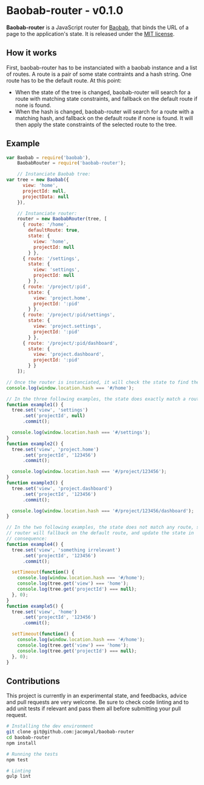 # Baobab-router - v0.1.0

**Baobab-router** is a JavaScript router for [Baobab](https://github.com/Yomguithereal/baobab), that binds the URL of a page to the application's state. It is released under the [MIT license](./LICENSE).

## How it works

First, baobab-router has to be instanciated with a baobab instance and a list of routes. A route is a pair of some state contraints and a hash string. One route has to be the default route. At this point:

 - When the state of the tree is changed, baobab-router will search for a route with matching state constraints, and fallback on the default route if none is found.
 - When the hash is changed, baobab-router will search for a route with a matching hash, and fallback on the default route if none is found. It will then apply the state constraints of the selected route to the tree.

## Example
```javascript
var Baobab = require('baobab'),
    BaobabRouter = require('baobab-router');

    // Instanciate Baobab tree:
var tree = new Baobab({
      view: 'home',
      projectId: null,
      projectData: null
    }),

    // Instanciate router:
    router = new BaobabRouter(tree, [
      { route: '/home',
        defaultRoute: true,
        state: {
          view: 'home',
          projectId: null
        } },
      { route: '/settings',
        state: {
          view: 'settings',
          projectId: null
        } },
      { route: '/project/:pid',
        state: {
          view: 'project.home',
          projectId: ':pid'
        } },
      { route: '/project/:pid/settings',
        state: {
          view: 'project.settings',
          projectId: ':pid'
        } },
      { route: '/project/:pid/dashboard',
        state: {
          view: 'project.dashboard',
          projectId: ':pid'
        } }
    ]);

// Once the router is instanciated, it will check the state to find the route:
console.log(window.location.hash === '#/home');

// In the three following examples, the state does exactly match a route:
function example1() {
  tree.set('view', 'settings')
      .set('projectId', null)
      .commit();

  console.log(window.location.hash === '#/settings');
}
function example2() {
  tree.set('view', 'project.home')
      .set('projectId', '123456')
      .commit();

  console.log(window.location.hash === '#/project/123456');
}
function example3() {
  tree.set('view', 'project.dashboard')
      .set('projectId', '123456')
      .commit();

  console.log(window.location.hash === '#/project/123456/dashboard');
}

// In the two following examples, the state does not match any route, so the
// router will fallback on the default route, and update the state in
// consequence:
function example4() {
  tree.set('view', 'something irrelevant')
      .set('projectId', '123456')
      .commit();

  setTimeout(function() {
    console.log(window.location.hash === '#/home');
    console.log(tree.get('view') === 'home');
    console.log(tree.get('projectId') === null);
  }, 0);
}
function example5() {
  tree.set('view', 'home')
      .set('projectId', '123456')
      .commit();

  setTimeout(function() {
    console.log(window.location.hash === '#/home');
    console.log(tree.get('view') === 'home');
    console.log(tree.get('projectId') === null);
  }, 0);
}
```

## Contributions

This project is currently in an experimental state, and feedbacks, advice and pull requests are very welcome. Be sure to check code linting and to add unit tests if relevant and pass them all before submitting your pull request.

```bash
# Installing the dev environment
git clone git@github.com:jacomyal/baobab-router
cd baobab-router
npm install

# Running the tests
npm test

# Linting
gulp lint
```

